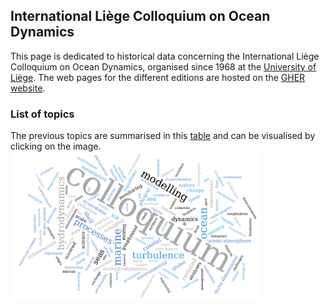 ## International Liège Colloquium on Ocean Dynamics

This page is dedicated to historical data concerning the International Liège
Colloquium on Ocean Dynamics, organised since 1968 at the [University of Liège](https://www.uliege.be).
The web pages for the different editions are hosted on the [GHER website](http://labos.ulg.ac.be/gher/home/colloquium/).

### List of topics

The previous topics are summarised in this [table](topics.md) and can be
visualised by clicking on the image. <a href="topicwordle.html">
<img src="../assets/img/clqwordle.png" alt="Topic wordle" style="width:400px;"/>
</a>
